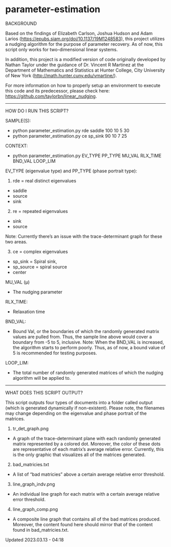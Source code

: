 # parameter-estimation

BACKGROUND

Based on the findings of Elizabeth Carlson, Joshua Hudson and Adam Larios (https://epubs.siam.org/doi/10.1137/19M1248583),
this project utilizes a nudging algorithm for the purpose of parameter recovery. As of now, this script only works for two-dimensional linear systems.

In addition, this project is a modified version of code originally developed by Nathan Taylor
under the guidance of Dr. Vincent R Martinez at the Department of Mathematics and Statistics at Hunter College, City University of New York
(http://math.hunter.cuny.edu/vmartine/).

For more information on how to properly setup an environment to execute this code
and its predecessor, please check here: https://github.com/taylorbn/linear_nudging.


--------------------------------------------------------------------------------------------------


HOW DO I RUN THIS SCRIPT?

SAMPLE(S): 
- python parameter_estimation.py rde saddle 100 10 5 30
- python parameter_estimation.py ce sp_sink 90 10 7 25 

CONTEXT: 
- python parameter_estimation.py EV_TYPE PP_TYPE MU_VAL RLX_TIME BND_VAL LOOP_LIM

EV_TYPE (eigenvalue type) and PP_TYPE (phase portrait type):


1. rde = real distinct eigenvalues
- saddle
- source
- sink


2. re = repeated eigenvalues
- sink
- source

Note: Currently there’s an issue with the trace-determinant graph for these two areas.


3. ce =  complex eigenvalues
- sp_sink = Spiral sink, 
- sp_source = spiral source
- center


MU_VAL (µ)
- The nudging parameter

RLX_TIME: 
- Relaxation time

BND_VAL: 
- Bound Val, or the boundaries of which the randomly generated matrix values are pulled from.
Thus, the sample line above would cover a boundary from -5 to 5, inclusive.
Note: When the BND_VAL is increased, the algorithm starts to perform poorly.
Thus, as of now, a bound value of 5 is recommended for testing purposes.  


LOOP_LIM: 
- The total number of randomly generated matrices of which the nudging algorithm will be applied to.


--------------------------------------------------------------------------------------------------


WHAT DOES THIS SCRIPT OUTPUT?

This script outputs four types of documents into a folder called output (which is generated dynamically if non-existent).
Please note, the filenames may change depending on the eigenvalue and phase portrait of the matrices.

1. tr_det_graph.png

- A graph of the trace-determinant plane with each randomly generated matrix represented by a colored dot.
Moreover, the color of these dots are representative of each matrix’s average relative error. Currently, this is the only
graphic that visualizes all of the matrices generated.

2. bad_matricies.txt

- A list of “bad matricies” above a certain average relative error threshold.

3. line_graph_indv.png

- An individual line graph for each matrix with a certain average relative error threshold.

4. line_graph_comp.png

- A composite line graph that contains all of the bad matrices produced. Moreover, the content
found here should mirror that of the content found in bad_matricies.txt.


Updated 2023.03.13 - 04:18
